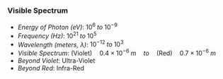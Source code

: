 ### Visible Spectrum
- *Energy of Photon (eV)*: $10^6\;to\;10^{-9}$
- *Frequency (Hz)*: $10^{21}\;to\;10^{5}$
- *Wavelength (meters, $\lambda$)*: $10^{-12}\;to\;10^3$
- *Visible Spectrum*: $\text{(Violet)}\quad 0.4 \times 10^{-6}\;m\quad to \quad\text{(Red)}\quad 0.7 \times 10^{-6}\;m$
- *Beyond Violet*: Ultra-Violet
- *Beyond Red*: Infra-Red
